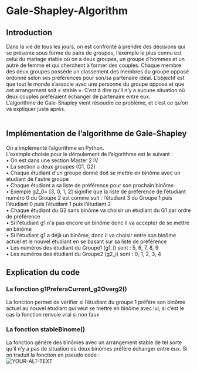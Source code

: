 # Gale-Shapley-Algorithm
## Introduction<br>
Dans la vie de tous les jours, on est confronté à prendre des décisions qui se présente sous forme de pairs de groupes, l’exemple le plus connu est celui du mariage stable où on a deux groupes, un groupe d’hommes et un autre de femme et qui cherchent à former des couples. Chaque membre des deux groupes possède un classement des membres du groupe opposé ordonné selon ses préférences pour son/sa partenaire idéal. L’objectif est que tout le monde s’associe avec une personne du groupe opposé et que cet arrangement soit « stable ». C’est à dire qu’il n’y a aucune situation où deux couples préféraient échanger de partenaire entre eux.<br>
L’algorithme de Gale-Shapley vient résoudre ce problème, et c’est ce qu’on va expliquer juste après.<br><br>
## Implémentation de l’algorithme de Gale-Shapley<br>
On a implémenté l’algorithme en Python.<br>
L'exemple choisie pour le déroulement de l’algorithme est le suivant :<br>
•	On est dans une section Master 2 IV<br>
•	La section a deux groupes (G1, G2)<br>
•	Chaque étudiant d'un groupe donné doit se mettre en binôme avec un étudiant de l'autre groupe<br>
•	Chaque étudiant a sa liste de préférence pour son prochain binôme<br>
•	Exemple g2_0= [3, 0, 1, 2] signifie que la liste de préférence de l’étudiant numéro 0 du Groupe 2 est comme suit : l’étudiant 3 du Groupe 1 puis l’étudiant 0 puis l’étudiant 1 puis l’étudiant 2<br>
•	Chaque étudiant du G2 sans binôme va choisir un étudiant du G1 par ordre de préférence<br>
•	Si l'étudiant g1 n'a pas encore un binôme donc il va accepter de se mettre en binôme<br>
•	Si l'étudiant g1 a déjà un binôme, donc il va choisir entre son binôme actuel et le nouvel étudiant en se basant sur sa liste de préférence<br>
•	Les numéros des étudiant du Groupe1 (g1_i) sont : 5, 6, 7, 8, 9<br>
•	Les numéros des étudiant du Groupe2 (g2_i) sont : 0, 1, 2, 3, 4<br>

## Explication du code<br>
### La fonction g1PrefersCurrent_g2Overg2()<br>
La fonction permet de vérifier si l’étudiant du groupe 1 préfère son binôme actuel au nouvel étudiant qui veut se mettre en binôme avec lui, si c’est le cas la fonction renvoie vrai si non faux <br>
### La fonction stableBinome()<br>
La fonction génère des binômes avec un arrangement stable de tel sorte qu’il n’y a pas de situation où deux binômes préfère échanger entre eux.
Si on traduit la fonction en pseudo code :<br>
<picture>
 <source media="(prefers-color-scheme: dark)" srcset="https://github.com/abdou-amir/Gale-Shapley-Algorithm/blob/main/ressources/pseudo-code.png">
 <img alt="YOUR-ALT-TEXT" src="https://github.com/abdou-amir/Gale-Shapley-Algorithm/blob/main/ressources/pseudo-code.png">
</picture>
